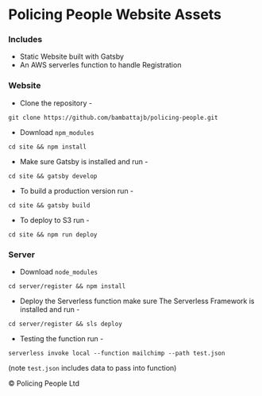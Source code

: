 # Policing People Website Assets

### Includes
- Static Website built with Gatsby
- An AWS serverles function to handle Registration

### Website
- Clone the repository - 

`git clone https://github.com/bambattajb/policing-people.git`

- Download `npm_modules`

`cd site && npm install`

- Make sure Gatsby is installed and run - 

`cd site && gatsby develop`

- To build a production version run - 

`cd site && gatsby build`

- To deploy to S3 run - 

`cd site && npm run deploy`

### Server
- Download `node_modules`

`cd server/register && npm install`

- Deploy the Serverless function make sure The Serverless Framework is installed and run - 

`cd server/register && sls deploy`

- Testing the function run -  

`serverless invoke local --function mailchimp --path test.json`

(note `test.json` includes data to pass into function)


&copy; Policing People Ltd